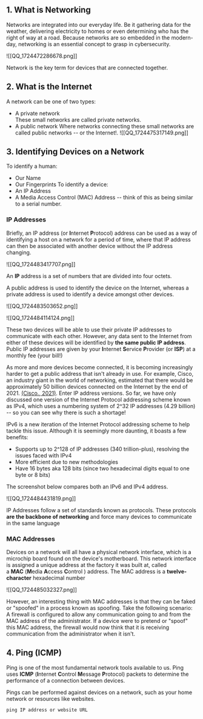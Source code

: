 ## 1. What is Networking
Networks are integrated into our everyday life. Be it gathering data for the weather, delivering electricity to homes or even determining who has the right of way at a road. Because networks are so embedded in the modern-day, networking is an essential concept to grasp in cybersecurity.

![[QQ_1724472286678.png]]

Network is the key term for devices that are connected together.
## 2. What is the Internet
A network can be one of two types:  
- A private network  
	These small networks are called private networks.
- A public network
	Where networks connecting these small networks are called public networks -- or the Internet!.
![[QQ_1724475317149.png]]
## 3. Identifying Devices on a Network
To identify a human:
- Our Name
- Our Fingerprints
To identify a device:
- An IP Address
- A Media Access Control (MAC) Address -- think of this as being similar to a serial number.

### IP Addresses
Briefly, an IP address (or **I**nternet **P**rotocol) address can be used as a way of identifying a host on a network for a period of time, where that IP address can then be associated with another device without the IP address changing.

![[QQ_1724483417707.png]]

An **IP** address is a set of numbers that are divided into four octets.

A public address is used to identify the device on the Internet, whereas a private address is used to identify a device amongst other devices.

![[QQ_1724483503652.png]]

![[QQ_1724484114124.png]]

These two devices will be able to use their private IP addresses to communicate with each other. However, any data sent to the Internet from either of these devices will be identified by **the same public IP address**. Public IP addresses are given by your **I**nternet **S**ervice **P**rovider (or **ISP**) at a monthly fee (your bill!)

As more and more devices become connected, it is becoming increasingly harder to get a public address that isn't already in use. For example, Cisco, an industry giant in the world of networking, estimated that there would be approximately 50 billion devices connected on the Internet by the end of 2021. [(Cisco., 2021)](https://www.cisco.com/c/dam/en_us/about/ac79/docs/innov/IoT_IBSG_0411FINAL.pdf). Enter IP address versions. So far, we have only discussed one version of the Internet Protocol addressing scheme known as IPv4, which uses a numbering system of 2^32 IP addresses (4.29 billion) -- so you can see why there is such a shortage!

IPv6 is a new iteration of the Internet Protocol addressing scheme to help tackle this issue. Although it is seemingly more daunting, it boasts a few benefits:

- Supports up to 2^128 of IP addresses (340 trillion-plus), resolving the issues faced with IPv4
- More efficient due to new methodologies
- Have 16 bytes aka 128 bits (since two hexadecimal digits equal to one byte or 8 bits)

The screenshot below compares both an IPv6 and IPv4 address.

![[QQ_1724484431819.png]]

IP Addresses follow a set of standards known as protocols. These protocols **are the backbone of networking** and force many devices to communicate in the same language
### MAC Addresses
Devices on a network will all have a physical network interface, which is a microchip board found on the device's motherboard. This network interface is assigned a unique address at the factory it was built at, called a **MAC** (**M**edia **A**ccess **C**ontrol ) address. The MAC address is a **twelve-character** hexadecimal number

![[QQ_1724485032327.png]]

However, an interesting thing with MAC addresses is that they can be faked or "spoofed" in a process known as spoofing. 
Take the following scenario: A firewall is configured to allow any communication going to and from the MAC address of the administrator. If a device were to pretend or "spoof" this MAC address, the firewall would now think that it is receiving communication from the administrator when it isn't.
## 4. Ping (ICMP)
Ping is one of the most fundamental network tools available to us. Ping uses **ICMP** (**I**nternet **C**ontrol **M**essage **P**rotocol) packets to determine the performance of a connection between devices.

Pings can be performed against devices on a network, such as your home network or resources like websites.

```
ping IP address or website URL
```

